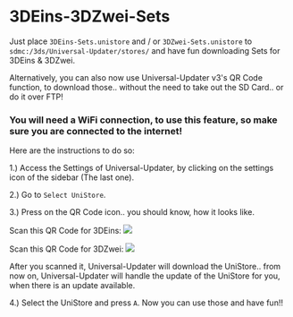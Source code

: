 # 3DEins-3DZwei-Sets

Just place `3DEins-Sets.unistore` and / or `3DZwei-Sets.unistore` to `sdmc:/3ds/Universal-Updater/stores/` and have fun downloading Sets for 3DEins & 3DZwei.

Alternatively, you can also now use Universal-Updater v3's QR Code function, to download those.. without the need to take out the SD Card.. or do it over FTP!

### You will need a WiFi connection, to use this feature, so make sure you are connected to the internet!

Here are the instructions to do so:

1.) Access the Settings of Universal-Updater, by clicking on the settings icon of the sidebar (The last one).

2.) Go to `Select UniStore`.

3.) Press on the QR Code icon.. you should know, how it looks like.

Scan this QR Code for 3DEins: ![](https://github.com/SuperSaiyajinStackZ/3DEins-3DZwei-Sets/blob/master/unistore/3DEins-Sets.png)

Scan this QR Code for 3DZwei: ![](https://github.com/SuperSaiyajinStackZ/3DEins-3DZwei-Sets/blob/master/unistore/3DZwei-Sets.png)


After you scanned it, Universal-Updater will download the UniStore.. from now on, Universal-Updater will handle the update of the UniStore for you, when there is an update available.

4.) Select the UniStore and press `A`. Now you can use those and have fun!!